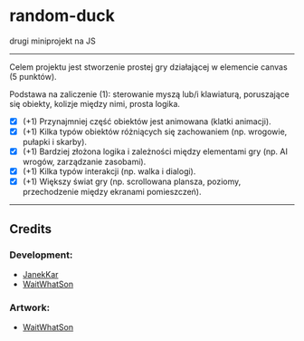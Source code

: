 # random-duck
drugi miniprojekt na JS
___________________
Celem projektu jest stworzenie prostej gry działającej w elemencie canvas (5 punktów).

Podstawa na zaliczenie (1): sterowanie myszą lub/i klawiaturą, poruszające się obiekty, kolizje między nimi, prosta logika.
 - [x] (+1) Przynajmniej część obiektów jest animowana (klatki animacji).
 - [x] (+1) Kilka typów obiektów różniących się zachowaniem (np. wrogowie, pułapki i skarby).
 - [x] (+1) Bardziej złożona logika i zależności między elementami gry (np. AI wrogów, zarządzanie zasobami).
 - [x] (+1) Kilka typów interakcji (np. walka i dialogi).
 - [x] (+1) Większy świat gry (np. scrollowana plansza, poziomy, przechodzenie między ekranami pomieszczeń).
 ________________

## Credits
### Development:
* [JanekKar](https://github.com/JanekKar)
* [WaitWhatSon](https://github.com/WaitWhatSon)
### Artwork:
* [WaitWhatSon](https://github.com/WaitWhatSon)
